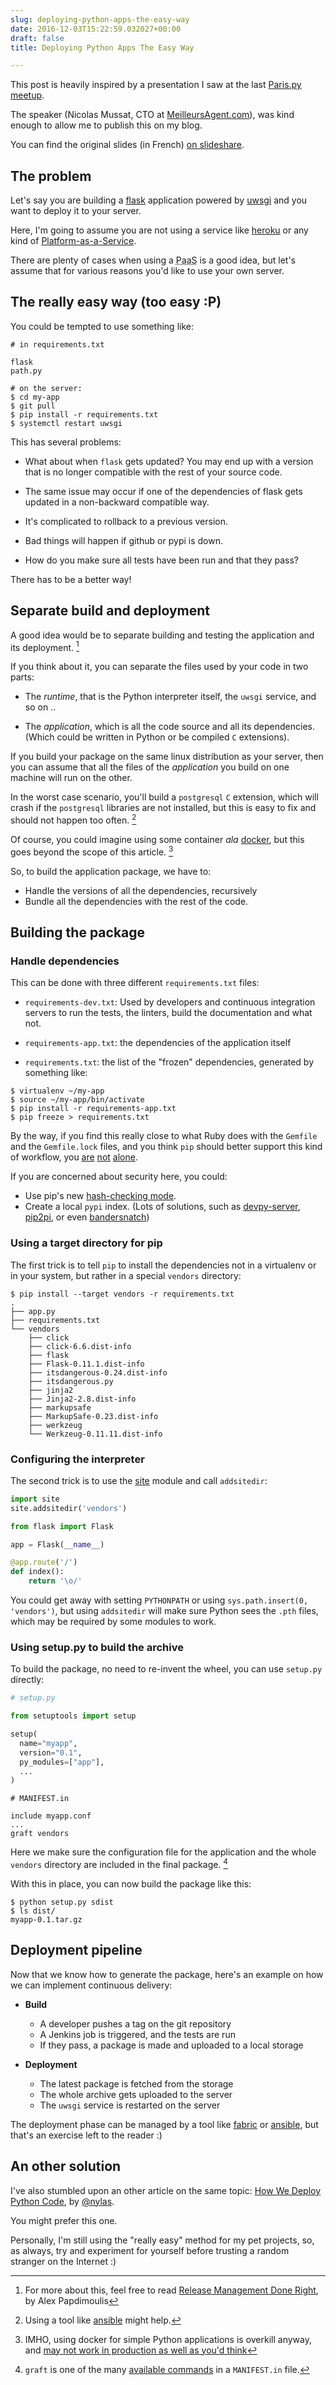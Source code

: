 ```yaml
---
slug: deploying-python-apps-the-easy-way
date: 2016-12-03T15:22:59.032027+00:00
draft: false
title: Deploying Python Apps The Easy Way

---
```


This post is heavily inspired by a presentation I saw at the
last [Paris.py meetup](https://www.meetup.com/Paris-py-Python-Django-friends/).

The speaker (Nicolas Mussat, CTO at [MeilleursAgent.com](http://meilleursagents.com)),
was kind enough to allow me to publish this on my blog.

You can find the original slides (in French) [on slideshare](
http://www.slideshare.net/diffuzed/python-application-packaging-meilleursagents).

<!--more-->

## The  problem

Let's say you are building a [flask](http://flask.pocoo.org) application
powered by [uwsgi](https://uwsgi-docs.readthedocs.io/en/latest/) and you
want to deploy it to your server.

Here, I'm going to assume you are not using a service like
[heroku](https://www.heroku.com/) or any kind of [Platform-as-a-Service](
https://en.wikipedia.org/wiki/Platform_as_a_service).

There are plenty of cases when using a
<abbr title="Platform-as-a-service">PaaS</abbr> is a good idea, but let's assume
that for various reasons you'd like to use your own server.


## The really easy way (too easy :P)

You could be tempted to use something like:

```text
# in requirements.txt

flask
path.py
```

```console
# on the server:
$ cd my-app
$ git pull
$ pip install -r requirements.txt
$ systemctl restart uwsgi
```

This has several problems:

* What about when ``flask`` gets updated? You may end up with a version that is no
  longer compatible with the rest of your source code.

* The same issue may occur if one of the dependencies of flask gets updated in a
  non-backward compatible way.

* It's complicated to rollback to a previous version.

* Bad things will happen if github or pypi is down.

* How do you make sure all tests have been run and that they pass?

There has to be a better way!

## Separate build and deployment

A good idea would be to separate building and testing the application and its
deployment. [^1]

If you think about it, you can separate the files used by your code in two
parts:

* The *runtime*, that is the Python interpreter itself, the `uwsgi` service, and
  so on ..

* The *application*, which is all the code source and all its dependencies.
  (Which could be written in Python or be compiled `C` extensions).

If you build your package on the same linux distribution as your server, then you can
assume that all the files of the *application* you build on one machine will run
on the other.

In the worst case scenario, you'll build a `postgresql` `C` extension, which
will crash if the `postgresql` libraries are not installed, but this is easy to
fix and should not happen too often. [^2]

Of course, you could imagine using some container *ala* [docker](
https://www.docker.com/), but this goes beyond the scope of this article.
[^3]

So, to build the application package, we have to:

* Handle the versions of all the dependencies, recursively
* Bundle all the dependencies with the rest of the code.

## Building the package

### Handle dependencies

This can be done with three different ``requirements.txt`` files:

* `requirements-dev.txt`: Used by developers and continuous integration
  servers to run the tests, the linters, build the documentation and what not.

* `requirements-app.txt`: the dependencies of the application itself

* `requirements.txt`: the list of the "frozen" dependencies, generated by
  something like:

```console
$ virtualenv ~/my-app
$ source ~/my-app/bin/activate
$ pip install -r requirements-app.txt
$ pip freeze > requirements.txt
```

By the way, if you find this really close to what Ruby does with the
`Gemfile` and the `Gemfile.lock` files, and you think `pip` should better
support this kind of workflow, you
[are](https://www.kennethreitz.org/essays/a-better-pip-workflow)
[not](https://github.com/pypa/pipfile)
[alone](https://github.com/nvie/pip-tools).


If you are concerned about security here, you could:

* Use pip's new [hash-checking mode](
https://pip.pypa.io/en/stable/reference/pip_install/#hash-checking-mode).
* Create a local `pypi` index. (Lots of solutions, such as
  [devpy-server](https://pypi.python.org/pypi/devpi-server),
  [pip2pi](https://github.com/wolever/pip2pi), or even
  [bandersnatch](https://pypi.python.org/pypi/bandersnatch))

### Using a target directory for pip

The first trick is to tell `pip` to install the dependencies not in a
virtualenv or in your system, but rather in a special `vendors` directory:

```console
$ pip install --target vendors -r requirements.txt
.
├── app.py
├── requirements.txt
└── vendors
    ├── click
    ├── click-6.6.dist-info
    ├── flask
    ├── Flask-0.11.1.dist-info
    ├── itsdangerous-0.24.dist-info
    ├── itsdangerous.py
    ├── jinja2
    ├── Jinja2-2.8.dist-info
    ├── markupsafe
    ├── MarkupSafe-0.23.dist-info
    ├── werkzeug
    └── Werkzeug-0.11.11.dist-info
```


### Configuring the interpreter

The second trick is to use the [site](https://docs.python.org/3/library/site.html)
module and call `addsitedir`:

```python
import site
site.addsitedir('vendors')

from flask import Flask

app = Flask(__name__)

@app.route('/')
def index():
    return '\o/'
```

You could get away with setting `PYTHONPATH` or using `sys.path.insert(0,
'vendors')`, but using `addsitedir` will make sure Python sees the `.pth` files,
which may be required by some modules to work.

### Using setup.py to build the archive

To build the package, no need to re-invent the wheel, you can use `setup.py`
directly:

```python
# setup.py

from setuptools import setup

setup(
  name="myapp",
  version="0.1",
  py_modules=["app"],
  ...
)
```

```text
# MANIFEST.in

include myapp.conf
...
graft vendors

```

Here we make sure the configuration file for the application and the whole `vendors`
directory are included in the final package. [^4]

With this in place, you can now build the package like this:

```console
$ python setup.py sdist
$ ls dist/
myapp-0.1.tar.gz
```

## Deployment pipeline

Now that we know how to generate the package, here's an example on how we can
implement continuous delivery:

* **Build**
  * A developer pushes a tag on the git repository
  * A Jenkins job is triggered, and the tests are run
  * If they pass, a package is made and uploaded to a local storage

* **Deployment**
  * The latest package is fetched from the storage
  * The whole archive gets uploaded to the server
  * The ``uwsgi`` service is restarted on the server

The deployment phase can be managed by a tool like
[fabric](http://www.fabfile.org/) or [ansible](https://www.ansible.com/), but
that's an exercise left to the reader :)


## An other solution

I've also stumbled upon an other article on the same topic:
[How We Deploy Python Code](
https://nylas.com/blog/packaging-deploying-python), by
[@nylas](https://twitter.com/nylas).

You might prefer this one.

Personally, I'm still using the "really easy" method for my pet
projects, so, as always, try and experiment for yourself before trusting a
random stranger on the Internet :)


[^1]: For more about this, feel free to read [Release Management Done Right]([http://thedailywtf.com/articles/Release-Management-Done-Right), by Alex Papdimoulis

[^2]: Using a tool like [ansible](https://www.ansible.com/) might help.

[^3]: IMHO, using docker for simple Python applications is overkill anyway, and [may not work in production as well as you'd think](https://thehftguy.com/2016/11/01/docker-in-production-an-history-of-failure/)

[^4]: `graft` is one of the many [available commands](https://docs.python.org/3/distutils/commandref.html#sdist-cmd) in a `MANIFEST.in` file.

